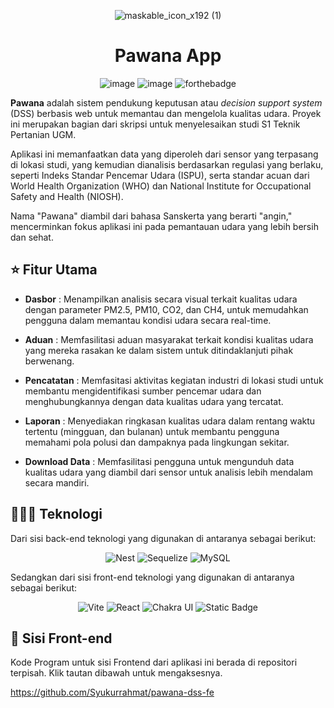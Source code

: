 <div align='center'>
  
![maskable_icon_x192 (1)](https://github.com/user-attachments/assets/e2919df8-bc69-4cb2-8af5-d82ed0591497)

# Pawana App

![image](https://github.com/user-attachments/assets/906a0918-cc8b-4cc4-9e48-40506973b7ff)
![image](https://github.com/user-attachments/assets/e506f166-ec00-4ca1-8512-b9ad3036c7ce)
![forthebadge](https://forthebadge.com/images/badges/made-with-typescript.svg)


</div>
 
**Pawana** adalah sistem pendukung keputusan atau _decision support system_ (DSS) berbasis web untuk memantau dan mengelola kualitas udara. Proyek ini merupakan bagian dari skripsi untuk menyelesaikan studi S1 Teknik Pertanian UGM.

Aplikasi ini memanfaatkan data yang diperoleh dari sensor yang terpasang di lokasi studi, yang kemudian dianalisis berdasarkan regulasi yang berlaku, seperti Indeks Standar Pencemar Udara (ISPU), serta standar acuan dari World Health Organization (WHO) dan National Institute for Occupational Safety and Health (NIOSH).

Nama "Pawana" diambil dari bahasa Sanskerta yang berarti "angin," mencerminkan fokus aplikasi ini pada pemantauan udara yang lebih bersih dan sehat.

## ⭐ Fitur Utama

- **Dasbor** : 
    Menampilkan analisis secara visual terkait kualitas udara dengan parameter PM2.5, PM10, CO2, dan CH4, untuk memudahkan pengguna dalam memantau kondisi udara secara real-time.

- **Aduan** : 
    Memfasilitasi aduan masyarakat terkait kondisi kualitas udara yang mereka rasakan ke dalam sistem untuk ditindaklanjuti pihak berwenang.

- **Pencatatan** : 
    Memfasitasi aktivitas kegiatan industri di lokasi studi untuk membantu mengidentifikasi sumber pencemar udara dan menghubungkannya dengan data kualitas udara yang tercatat.

- **Laporan** : 
    Menyediakan ringkasan kualitas udara dalam rentang waktu tertentu (mingguan, dan bulanan) untuk membantu pengguna memahami pola polusi dan dampaknya pada lingkungan sekitar.

- **Download Data** : 
    Memfasilitasi pengguna untuk mengunduh data kualitas udara yang diambil dari sensor untuk analisis lebih mendalam secara mandiri.

## 👩🏾‍💻 Teknologi

Dari sisi back-end teknologi yang digunakan di antaranya sebagai berikut:

<div align='center'>
  
![Nest](https://img.shields.io/badge/Nest.js-%23E0234E.svg?logo=nestjs&logoColor=white&style=for-the-badge)
![Sequelize](https://img.shields.io/badge/Sequelize-52B0E7?logo=sequelize&logoColor=fff&style=for-the-badge)
![MySQL](https://img.shields.io/badge/MySQL-4479A1?logo=mysql&logoColor=fff&style=for-the-badge)

</div>

Sedangkan dari sisi front-end teknologi yang digunakan di antaranya sebagai berikut:

<div align='center'>

![Vite](https://img.shields.io/badge/Vite-646CFF?logo=vite&style=for-the-badge&logoColor=fff)
![React](https://img.shields.io/badge/React-20232A?style=for-the-badge&logo=react&logoColor=61DAFB)
![Chakra UI](https://img.shields.io/badge/Chakra%20UI-319795.svg?style=for-the-badge&logo=Chakra-UI&logoColor=white)
![Static Badge](https://img.shields.io/badge/React%20Leaflet-%2361ba9e?style=for-the-badge&logo=leaflet)

</div>

## 📱 Sisi Front-end
Kode Program untuk sisi Frontend dari aplikasi ini berada di repositori terpisah. Klik tautan dibawah untuk mengaksesnya.

https://github.com/Syukurrahmat/pawana-dss-fe



